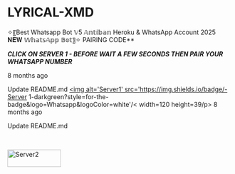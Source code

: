 # LYRICAL-XMD
✧〖Best Whatsapp Bot 𝕍5 𝔸𝕟𝕥𝕚𝕓𝕒𝕟 Heroku &amp; WhatsApp Account 2025 𝐍𝐄𝐖 𝕎𝕙𝕒𝕥𝕤𝔸𝕡𝕡 𝔹𝕠𝕥〗✧
PAIRING CODE**
    <br>

***CLICK ON SERVER 1 - BEFORE WAIT A FEW SECONDS THEN PAIR YOUR WHATSAPP NUMBER***

<p align="left">
8 months ago

Update README.md
<a href='https://arslan-md-pair.onrender.com/' target="_blank"><img alt='Server1' src='https://img.shields.io/badge/-Server 1-darkgreen?style=for-the-badge&logo=Whatsapp&logoColor=white'/< width=120 height=39/p></a>
8 months ago

Update README.md

<br>

<p align="left">
<a href='https://arslan-md-beta-pair.onrender.com' target="_blank"><img alt='Server2' src='https://img.shields.io/badge/-Server 2-darkred?style=for-the-badge&logo=Whatsapp&logoColor=white'/< width=120 height=39/p></a>

    
